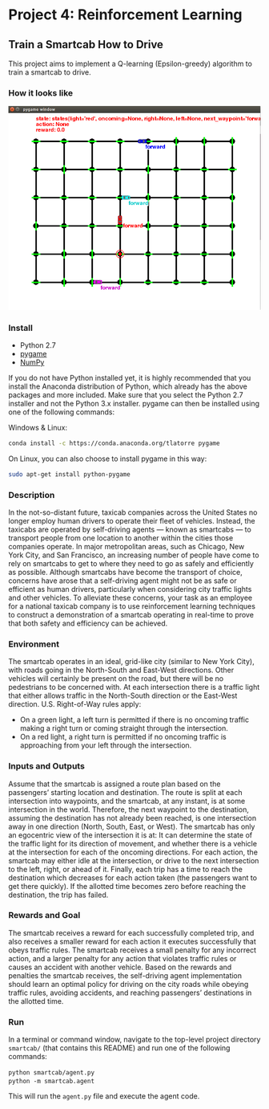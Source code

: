 # Project 4: Reinforcement Learning
## Train a Smartcab How to Drive
This project aims to implement a Q-learning (Epsilon-greedy) algorithm to train a smartcab to drive. 

### How it looks like
![GUI](GUI.png)


### Install

 * Python 2.7
 * [pygame](https://www.pygame.org/wiki/GettingStarted)
 * [NumPy](http://www.numpy.org/)

If you do not have Python installed yet, it is highly recommended that you install the Anaconda distribution of Python, which already has the above packages and more included. Make sure that you select the Python 2.7 installer and not the Python 3.x installer. pygame can then be installed using one of the following commands:

Windows & Linux:
```bash
conda install -c https://conda.anaconda.org/tlatorre pygame
```

On Linux, you can also choose to install pygame in this way:
```bash
sudo apt-get install python-pygame
```

### Description
In the not-so-distant future, taxicab companies across the United States no longer employ human drivers to operate their fleet of vehicles. Instead, the taxicabs are operated by self-driving agents — known as smartcabs — to transport people from one location to another within the cities those companies operate. In major metropolitan areas, such as Chicago, New York City, and San Francisco, an increasing number of people have come to rely on smartcabs to get to where they need to go as safely and efficiently as possible. Although smartcabs have become the transport of choice, concerns have arose that a self-driving agent might not be as safe or efficient as human drivers, particularly when considering city traffic lights and other vehicles. To alleviate these concerns, your task as an employee for a national taxicab company is to use reinforcement learning techniques to construct a demonstration of a smartcab operating in real-time to prove that both safety and efficiency can be achieved.

### Environment
The smartcab operates in an ideal, grid-like city (similar to New York City), with roads going in the North-South and East-West directions. Other vehicles will certainly be present on the road, but there will be no pedestrians to be concerned with. At each intersection there is a traffic light that either allows traffic in the North-South direction or the East-West direction. U.S. Right-of-Way rules apply:
* On a green light, a left turn is permitted if there is no oncoming traffic making a right turn or coming straight through the intersection.
* On a red light, a right turn is permitted if no oncoming traffic is approaching from your left through the intersection. 


### Inputs and Outputs
Assume that the smartcab is assigned a route plan based on the passengers’ starting location and destination. The route is split at each intersection into waypoints, and the smartcab, at any instant, is at some intersection in the world. Therefore, the next waypoint to the destination, assuming the destination has not already been reached, is one intersection away in one direction (North, South, East, or West). The smartcab has only an egocentric view of the intersection it is at: It can determine the state of the traffic light for its direction of movement, and whether there is a vehicle at the intersection for each of the oncoming directions. For each action, the smartcab may either idle at the intersection, or drive to the next intersection to the left, right, or ahead of it. Finally, each trip has a time to reach the destination which decreases for each action taken (the passengers want to get there quickly). If the allotted time becomes zero before reaching the destination, the trip has failed.


###  Rewards and Goal
The smartcab receives a reward for each successfully completed trip, and also receives a smaller reward for each action it executes successfully that obeys traffic rules. The smartcab receives a small penalty for any incorrect action, and a larger penalty for any action that violates traffic rules or causes an accident with another vehicle. Based on the rewards and penalties the smartcab receives, the self-driving agent implementation should learn an optimal policy for driving on the city roads while obeying traffic rules, avoiding accidents, and reaching passengers’ destinations in the allotted time.


### Run

In a terminal or command window, navigate to the top-level project directory `smartcab/` (that contains this README) and run one of the following commands:

```python smartcab/agent.py```  
```python -m smartcab.agent```

This will run the `agent.py` file and execute the agent code.
